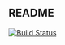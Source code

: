 README
------

[![Build Status](https://travis-ci.org/Funfun/my_api_app.svg?branch=master)](https://travis-ci.org/Funfun/my_api_app)

